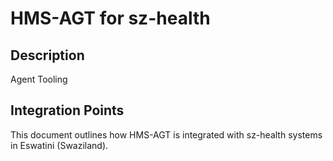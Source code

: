 # HMS-AGT for sz-health

## Description

Agent Tooling

## Integration Points

This document outlines how HMS-AGT is integrated with sz-health systems in Eswatini (Swaziland).
